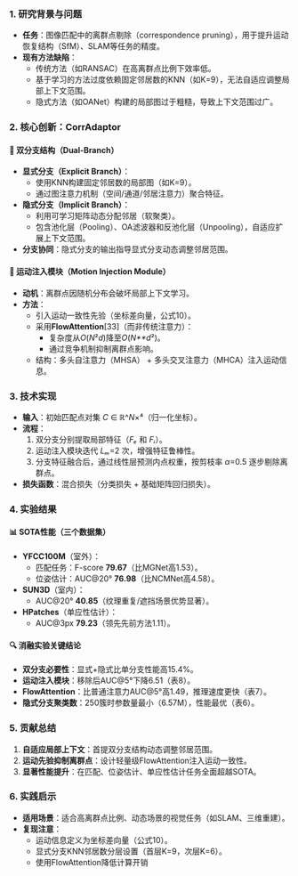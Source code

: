 ### 1. **研究背景与问题**

- **任务**：图像匹配中的离群点剔除（correspondence pruning），用于提升运动恢复结构（SfM）、SLAM等任务的精度。
- **现有方法缺陷**：
  - 传统方法（如RANSAC）在高离群点比例下效率低。
  - 基于学习的方法过度依赖固定邻居数的KNN（如K=9），无法自适应调整局部上下文范围。
  - 隐式方法（如OANet）构建的局部图过于粗糙，导致上下文范围过广。

### 2. **核心创新：CorrAdaptor**

#### 🌟 **双分支结构（Dual-Branch）**

- **显式分支（Explicit Branch）**：
  - 使用KNN构建固定邻居数的局部图（如K=9）。
  - 通过图注意力机制（空间/通道/邻居注意力）聚合特征。
- **隐式分支（Implicit Branch）**：
  - 利用可学习矩阵动态分配邻居（软聚类）。
  - 包含池化层（Pooling）、OA滤波器和反池化层（Unpooling），自适应扩展上下文范围。
- **分支协同**：隐式分支的输出指导显式分支动态调整邻居范围。

#### 🚀 **运动注入模块（Motion Injection Module）**

- **动机**：离群点因随机分布会破坏局部上下文学习。
- **方法**：
  - 引入运动一致性先验（坐标差向量，公式10）。
  - 采用**FlowAttention**[33]（而非传统注意力）：
    - 复杂度从*O*(*N*²*d*)降至*O*(*N**d*²)。
    - 通过竞争机制抑制离群点影响。
  - 结构：多头自注意力（MHSA） + 多头交叉注意力（MHCA）注入运动信息。

### 3. **技术实现**

- **输入**：初始匹配点对集 *C* ∈ *ℝ*^*N*×⁴（归一化坐标）。
- **流程**：
  1. 双分支分别提取局部特征（*Fₑ* 和 *Fᵢ*）。
  2. 运动注入模块迭代 *Lₘ*=2 次，增强特征鲁棒性。
  3. 分支特征融合后，通过线性层预测内点权重，按剪枝率 *α*=0.5 逐步剔除离群点。
- **损失函数**：混合损失（分类损失 + 基础矩阵回归损失）。

### 4. **实验结果**

#### 📊 **SOTA性能（三个数据集）**

- **YFCC100M**（室外）：
  - 匹配任务：F-score **79.67**（比MGNet高1.53）。
  - 位姿估计：AUC@20° **76.98**（比NCMNet高4.58）。
- **SUN3D**（室内）：
  - AUC@20° **40.85**（纹理重复/遮挡场景优势显著）。
- **HPatches**（单应性估计）：
  - AUC@3px **79.23**（领先先前方法1.11）。

#### 🔍 **消融实验关键结论**

- **双分支必要性**：显式+隐式比单分支性能高15.4%。
- **运动注入模块**：移除后AUC@5°下降6.51（表8）。
- **FlowAttention**：比普通注意力AUC@5°高1.49，推理速度更快（表7）。
- **隐式分支聚类数**：250簇时参数量最小（6.57M），性能最优（表6）。

### 5. **贡献总结**

1. **自适应局部上下文**：首提双分支结构动态调整邻居范围。
2. **运动先验抑制离群点**：设计轻量级FlowAttention注入运动一致性。
3. **显著性能提升**：在匹配、位姿估计、单应性估计任务全面超越SOTA。

### 6. **实践启示**

- **适用场景**：适合高离群点比例、动态场景的视觉任务（如SLAM、三维重建）。
- **复现注意**：
  - 运动信息定义为坐标差向量（公式10）。
  - 显式分支KNN邻居数分层设置（首层K=9，次层K=6）。
  - 使用FlowAttention降低计算开销
